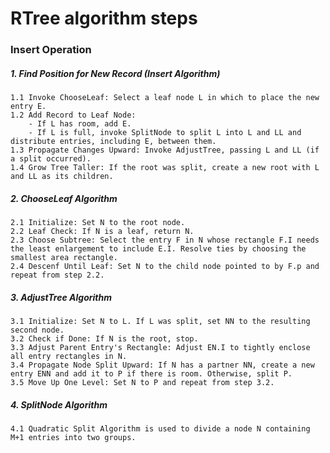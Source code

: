 # RTree algorithm steps

### Insert Operation

##### 1. Find Position for New Record (Insert Algorithm)
    1.1 Invoke ChooseLeaf: Select a leaf node L in which to place the new entry E.
    1.2 Add Record to Leaf Node:
        - If L has room, add E.
        - If L is full, invoke SplitNode to split L into L and LL and distribute entries, including E, between them.
    1.3 Propagate Changes Upward: Invoke AdjustTree, passing L and LL (if a split occurred).
    1.4 Grow Tree Taller: If the root was split, create a new root with L and LL as its children.

##### 2. ChooseLeaf Algorithm
    2.1 Initialize: Set N to the root node.
    2.2 Leaf Check: If N is a leaf, return N.
    2.3 Choose Subtree: Select the entry F in N whose rectangle F.I needs the least enlargement to include E.I. Resolve ties by choosing the smallest area rectangle.
    2.4 Descenf Until Leaf: Set N to the child node pointed to by F.p and repeat from step 2.2.

##### 3. AdjustTree Algorithm
    3.1 Initialize: Set N to L. If L was split, set NN to the resulting second node.
    3.2 Check if Done: If N is the root, stop.
    3.3 Adjust Parent Entry's Rectangle: Adjust EN.I to tightly enclose all entry rectangles in N.
    3.4 Propagate Node Split Upward: If N has a partner NN, create a new entry ENN and add it to P if there is room. Otherwise, split P.
    3.5 Move Up One Level: Set N to P and repeat from step 3.2.

##### 4. SplitNode Algorithm
    4.1 Quadratic Split Algorithm is used to divide a node N containing M+1 entries into two groups.
